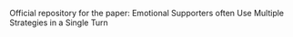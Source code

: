 Official repository for the paper: Emotional Supporters often Use Multiple Strategies in a Single Turn
